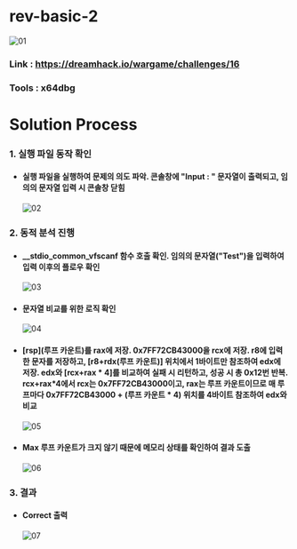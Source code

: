 # **rev-basic-2**

![01](https://github.com/idong00/ReversingStudy/blob/main/Problem9/Image/01.PNG?raw=true)
### Link : https://dreamhack.io/wargame/challenges/16
### Tools : x64dbg

# **Solution Process**
### 1. 실행 파일 동작 확인
  - #### 실행 파일을 실행하여 문제의 의도 파악. 콘솔창에 "Input : " 문자열이 출력되고, 임의의 문자열 입력 시 콘솔창 닫힘
    ![02](https://github.com/idong00/ReversingStudy/blob/main/Problem9/Image/02.PNG?raw=true)

### 2. 동적 분석 진행
  - #### __stdio_common_vfscanf 함수 호출 확인. 임의의 문자열("Test")을 입력하여 입력 이후의 플로우 확인
    ![03](https://github.com/idong00/ReversingStudy/blob/main/Problem9/Image/03.PNG?raw=true)

  - #### 문자열 비교를 위한 로직 확인
    ![04](https://github.com/idong00/ReversingStudy/blob/main/Problem9/Image/04.PNG?raw=true)
    
  - #### [rsp](루프 카운트)를 rax에 저장. 0x7FF72CB43000을 rcx에 저장. r8에 입력한 문자를 저장하고, [r8+rdx(루프 카운트)] 위치에서 1바이트만 참조하여 edx에 저장. edx와 [rcx+rax * 4]를 비교하여 실패 시 리턴하고, 성공 시 총 0x12번 반복. rcx+rax*4에서 rcx는 0x7FF72CB43000이고, rax는 루프 카운트이므로 매 루프마다 0x7FF72CB43000 + (루프 카운트 * 4) 위치를 4바이트 참조하여 edx와 비교
    ![05](https://github.com/idong00/ReversingStudy/blob/main/Problem9/Image/05.PNG?raw=true)

  - #### Max 루프 카운트가 크지 않기 때문에 메모리 상태를 확인하여 결과 도출
    ![06](https://github.com/idong00/ReversingStudy/blob/main/Problem9/Image/06.PNG?raw=true)
    
### 3. 결과
  - #### Correct 출력
    ![07](https://github.com/idong00/ReversingStudy/blob/main/Problem9/Image/07.PNG?raw=true)
